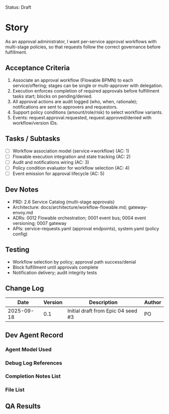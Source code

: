 Status: Draft

# Story
As an approval administrator,
I want per-service approval workflows with multi-stage policies,
so that requests follow the correct governance before fulfillment.

## Acceptance Criteria
1. Associate an approval workflow (Flowable BPMN) to each service/offering; stages can be single or multi-approver with delegation.
2. Execution enforces completion of required approvals before fulfillment tasks start; blocks on pending/denied.
3. All approval actions are audit logged (who, when, rationale); notifications are sent to approvers and requestors.
4. Support policy conditions (amount/role/risk) to select workflow variants.
5. Events: request.approval.requested, request.approved/denied with workflow/version IDs.

## Tasks / Subtasks
- [ ] Workflow association model (service→workflow) (AC: 1)
- [ ] Flowable execution integration and state tracking (AC: 2)
- [ ] Audit and notifications wiring (AC: 3)
- [ ] Policy condition evaluator for workflow selection (AC: 4)
- [ ] Event emission for approval lifecycle (AC: 5)

## Dev Notes
- PRD: 2.6 Service Catalog (multi-stage approvals)
- Architecture: docs/architecture/workflow-flowable.md; gateway-envoy.md
- ADRs: 0012 Flowable orchestration; 0001 event bus; 0004 event versioning; 0007 gateway
- APIs: service-requests.yaml (approval endpoints), system.yaml (policy config)

## Testing
- Workflow selection by policy; approval path success/denial
- Block fulfillment until approvals complete
- Notification delivery; audit integrity tests

## Change Log
| Date       | Version | Description                                  | Author |
|------------|---------|----------------------------------------------|--------|
| 2025-09-18 | 0.1     | Initial draft from Epic 04 seed #3           | PO     |

## Dev Agent Record

### Agent Model Used
<record at implementation time>

### Debug Log References
<links at implementation time>

### Completion Notes List
<notes at implementation time>

### File List
<files at implementation time>

## QA Results
<QA to fill>

